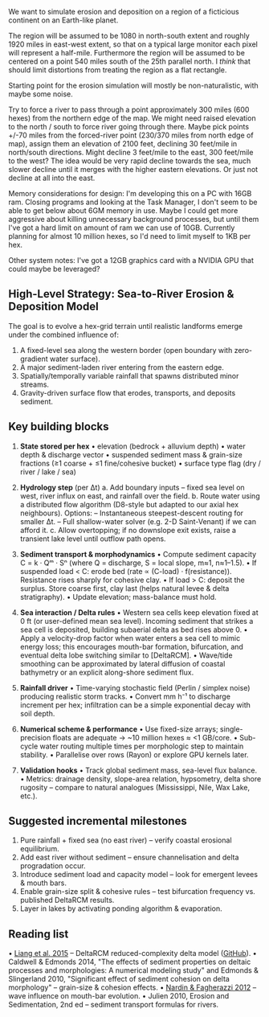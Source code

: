 We want to simulate erosion and deposition on a region of a ficticious continent on an Earth-like planet.

The region will be assumed to be 1080 in north-south extent and roughly 1920 miles in east-west extent, so that on a typical large monitor each pixel will represent a half-mile. Furthermore the region will be assumed to be centered on a point 540 miles south of the 25th parallel north. I *think* that should limit distortions from treating the region as a flat rectangle.

Starting point for the erosion simulation will mostly be non-naturalistic, with maybe some noise.

Try to force a river to pass through a point approximately 300 miles (600 hexes) from the northern edge of the map. We might need raised elevation to the north / south to force river going through there. Maybe pick points +/-70 miles from the forced-river point (230/370 miles from north edge of map), assign them an elevation of 2100 feet, declining 30 feet/mile in north/south directions. Might decline 3 feet/mile to the east, 300 feet/mile to the west? The idea would be very rapid decline towards the sea, much slower decline until it merges with the higher eastern elevations. Or just not decline at all into the east.

Memory considerations for design: I'm developing this on a PC with 16GB ram. Closing programs and looking at the Task Manager, I don't seem to be able to get below about 6GM memory in use. Maybe I could get more aggressive about killing unnecessary background processes, but until them I've got a hard limit on amount of ram we can use of 10GB. Currently planning for almost 10 million hexes, so I'd need to limit myself to 1KB per hex.

Other system notes: I've got a 12GB graphics card with a NVIDIA GPU that could maybe be leveraged?

## High-Level Strategy: Sea-to-River Erosion & Deposition Model

The goal is to evolve a hex-grid terrain until realistic landforms emerge under the combined influence of:
1. A fixed-level sea along the western border (open boundary with zero-gradient water surface).
2. A major sediment-laden river entering from the eastern edge.
3. Spatially/temporally variable rainfall that spawns distributed minor streams.
4. Gravity-driven surface flow that erodes, transports, and deposits sediment.

Key building blocks
-------------------
1. **State stored per hex**
   • elevation (bedrock + alluvium depth)
   • water depth & discharge vector
   • suspended sediment mass & grain-size fractions (≥1 coarse + ≤1 fine/cohesive bucket)
   • surface type flag (dry / river / lake / sea)

2. **Hydrology step** (per Δt)
   a. Add boundary inputs – fixed sea level on west, river influx on east, and rainfall over the field.
   b. Route water using a distributed flow algorithm (D8-style but adapted to our axial hex neighbours).  Options:
      – Instantaneous steepest-descent routing for smaller Δt.
      – Full shallow-water solver (e.g. 2-D Saint-Venant) if we can afford it.
   c. Allow overtopping; if no downslope exit exists, raise a transient lake level until outflow path opens.

3. **Sediment transport & morphodynamics**
   • Compute sediment capacity C = k · Qᵐ · Sⁿ  (where Q = discharge, S = local slope, m≈1, n≈1–1.5).
   • If suspended load < C: erode bed (rate ∝ (C-load) · f(resistance)).  Resistance rises sharply for cohesive clay.
   • If load > C: deposit the surplus.  Store coarse first, clay last (helps natural levee & delta stratigraphy).
   • Update elevation; mass-balance must hold.

4. **Sea interaction / Delta rules**
   • Western sea cells keep elevation fixed at 0 ft (or user-defined mean sea level).  Incoming sediment that strikes a sea cell is deposited, building subaerial delta as bed rises above 0.
   • Apply a velocity-drop factor when water enters a sea cell to mimic energy loss; this encourages mouth-bar formation, bifurcation, and eventual delta lobe switching similar to [DeltaRCM].
   • Wave/tide smoothing can be approximated by lateral diffusion of coastal bathymetry or an explicit along-shore sediment flux.

5. **Rainfall driver**
   • Time-varying stochastic field (Perlin / simplex noise) producing realistic storm tracks.
   • Convert mm h⁻¹ to discharge increment per hex; infiltration can be a simple exponential decay with soil depth.

6. **Numerical scheme & performance**
   • Use fixed-size arrays; single-precision floats are adequate → ~10 million hexes ≈ <1 GB/core.
   • Sub-cycle water routing multiple times per morphologic step to maintain stability.
   • Parallelise over rows (Rayon) or explore GPU kernels later.

7. **Validation hooks**
   • Track global sediment mass, sea-level flux balance.
   • Metrics: drainage density, slope-area relation, hypsometry, delta shore rugosity – compare to natural analogues (Mississippi, Nile, Wax Lake, etc.).

Suggested incremental milestones
--------------------------------
1. Pure rainfall + fixed sea (no east river) – verify coastal erosional equilibrium.
2. Add east river without sediment – ensure channelisation and delta progradation occur.
3. Introduce sediment load and capacity model – look for emergent levees & mouth bars.
4. Enable grain-size split & cohesive rules – test bifurcation frequency vs. published DeltaRCM results.
5. Layer in lakes by activating ponding algorithm & evaporation.

Reading list
------------
• [Liang et al. 2015](https://esurf.copernicus.org/articles/3/67/2015/esurf-3-67-2015.html) – DeltaRCM reduced-complexity delta model ([GitHub](https://github.com/DeltaRCM/pyDeltaRCM)).
• Caldwell & Edmonds 2014, "The effects of sediment properties on deltaic processes and morphologies: A numerical modeling
study" and Edmonds & Slingerland 2010, "Significant effect of sediment cohesion on delta morphology" – grain-size & cohesion effects.
• [Nardin & Fagherazzi 2012](https://agupubs.onlinelibrary.wiley.com/doi/full/10.1029/2012GL051788) – wave influence on mouth-bar evolution.
• Julien 2010, Erosion and Sedimentation, 2nd ed – sediment transport formulas for rivers.
